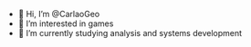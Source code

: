 - 👋 Hi, I’m @CarlaoGeo
- 👀 I’m interested in games
- 🌱 I’m currently studying analysis and systems development


<!---
CarlaoGeo/CarlaoGeo is a ✨ special ✨ repository because its `README.md` (this file) appears on your GitHub profile.
You can click the Preview link to take a look at your changes.
--->
